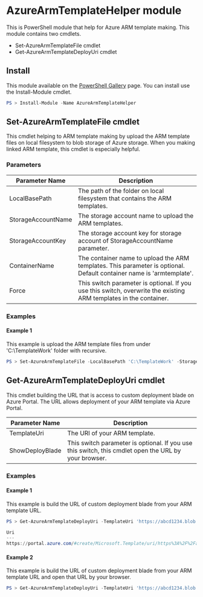# AzureArmTemplateHelper module
This is PowerShell module that help for Azure ARM template making. This module contains two cmdlets.

- Set-AzureArmTemplateFile cmdlet
- Get-AzureArmTemplateDeployUri cmdlet

## Install
This module available on the [PowerShell Gallery](https://www.powershellgallery.com/packages/AzureArmTemplateHelper/) page. You can install use the Install-Module cmdlet.

```PowerShell
PS > Install-Module -Name AzureArmTemplateHelper 
```

## Set-AzureArmTemplateFile cmdlet
This cmdlet helping to ARM template making by upload the ARM template files on local filesystem to blob storage of Azure storage. When you making linked ARM template, this cmdlet is especially helpful.

### Parameters

Parameter Name     | Description
-------------------|-------------------
LocalBasePath      | The path of the folder on local filesystem that contains the ARM templates.
StorageAccountName | The storage account name to upload the ARM templates.
StorageAccountKey  | The storage account key for storage account of StorageAccountName parameter.
ContainerName      | The container name to upload the ARM templates. This parameter is optional. Default container name is 'armtemplate'.
Force              | This switch parameter is optional. If you use this switch, overwrite the existing ARM templates in the container.

### Examples

#### Example 1
This example is upload the ARM template files from under 'C:\TemplateWork' folder with recursive.

```PowerShell
PS > Set-AzureArmTemplateFile -LocalBasePath 'C:\TemplateWork' -StorageAccountName 'abcd1234' -StorageAccountKey 'dWLe7OT3P0HevzLeKzRlk4j4eRws7jHStp0C4XJtQJhuH4p5EOP+vLcK1w8sZ3QscGLy50DnOzQoiUbpzXD9Jg==' -Force
```


## Get-AzureArmTemplateDeployUri cmdlet
This cmdlet building the URL that is access to custom deployment blade on Azure Portal. The URL allows deployment of your ARM template via Azure Portal.

Parameter Name  | Description
----------------|-------------------
TemplateUri     | The URI of your ARM template.
ShowDeployBlade | This switch parameter is optional. If you use this switch, this cmdlet open the URL by your browser.

### Examples

#### Example 1
This example is build the URL of custom deployment blade from your ARM template URL.

```PowerShell
PS > Get-AzureArmTemplateDeployUri -TemplateUri 'https://abcd1234.blob.core.windows.net/armtemplate/main.json'

Uri
---
https://portal.azure.com/#create/Microsoft.Template/uri/https%3A%2F%2Fabcd1234.blob.core.windows.net%2Farmtemplate%2Fmain.json
```

#### Example 2
This example is build the URL of custom deployment blade from your ARM template URL and open that URL by your browser.

```PowerShell
PS > Get-AzureArmTemplateDeployUri -TemplateUri 'https://abcd1234.blob.core.windows.net/armtemplate/main.json' -ShowDeployBlade
```
